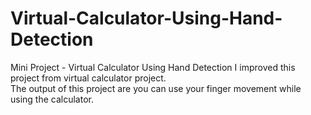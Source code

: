 # Virtual-Calculator-Using-Hand-Detection
Mini Project - Virtual Calculator Using Hand Detection
I improved this project from virtual calculator project.  
The output of this project are you can use your finger movement while using the calculator.
